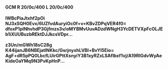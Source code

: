 #### GCM R 20/0c/400 L 20/0c/400
**IWBcPiaJtxhf2pOi**<br/>**NJ3xSQH0Evx/6UZfvdAuryiOc0f+v+KBvZDPqVER4f0=**<br/>**dfoxP1pINhvhdP3Gjfmzs3v/oMYBMvUuvADzdWNgH3YcDETVXpFcOLJEb1iXUUBuzbREktDJJkcsVDpr...**<br/><br/>
**z3Un/mGWh18sC28g**<br/>**K44ijanJB6NBEjatlNKkc/GsrjnyxhLVBl+BvYl5Eio=**<br/>**AgF+dR5pPQ0LbcfLUirGPttXsnyiY3B1xyRZxLSAflbxf1vj/A19RIGdvWyAeKideOaYMq9N3PvKpHnP...**